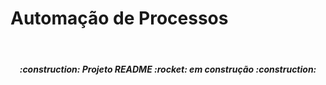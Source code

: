 # Automação de Processos

<br>
<h5 align="center">
  :construction: Projeto README :rocket: em construção :construction:
</h5>
